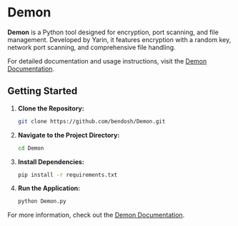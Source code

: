 # Demon

**Demon** is a Python tool designed for encryption, port scanning, and file management. Developed by Yarin, it features encryption with a random key, network port scanning, and comprehensive file handling.

For detailed documentation and usage instructions, visit the [Demon Documentation](https://<your-username>.github.io/Demon/).

## Getting Started

1. **Clone the Repository:**
    ```sh
    git clone https://github.com/bendosh/Demon.git
    ```

2. **Navigate to the Project Directory:**
    ```sh
    cd Demon
    ```

3. **Install Dependencies:**
    ```sh
    pip install -r requirements.txt
    ```

4. **Run the Application:**
    ```sh
    python Demon.py
    ```

For more information, check out the [Demon Documentation](https://<your-username>.github.io/Demon/).

